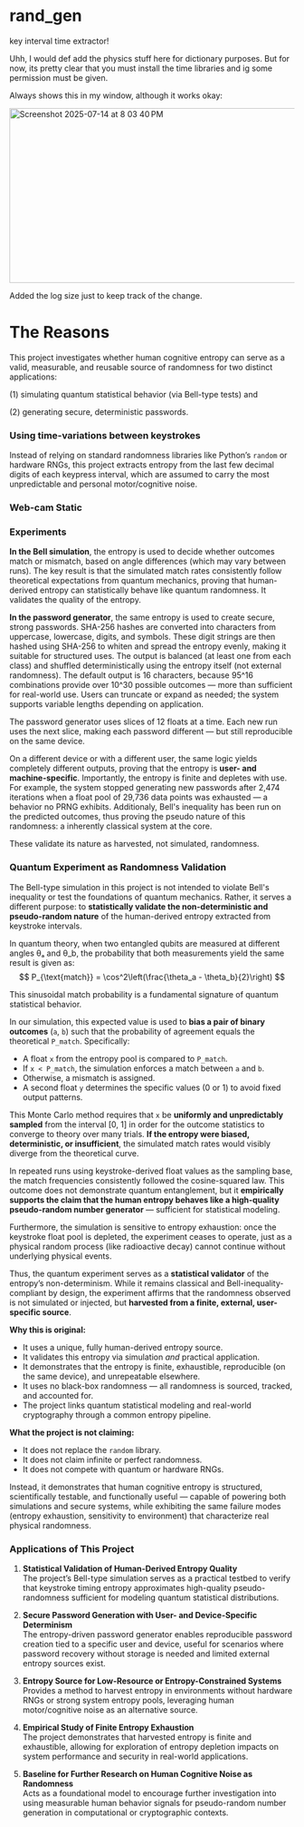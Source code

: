 # rand_gen
key interval time extractor!

Uhh, I would def add the physics stuff here for dictionary purposes.
But for now, its pretty clear that you must install the time libraries and ig some permission must be given. 

Always shows this in my window, although it works okay:


<img width="563" height="308" alt="Screenshot 2025-07-14 at 8 03 40 PM" src="https://github.com/user-attachments/assets/26a8f3f7-c6ad-487e-b705-4b406ad30b6c" />

Added the log size just to keep track of the change. 




# The Reasons
This project investigates whether human cognitive entropy can serve as a valid, measurable, and reusable source of randomness for two distinct applications: 

(1) simulating quantum statistical behavior (via Bell-type tests) and 

(2) generating secure, deterministic passwords.

### Using time-variations between keystrokes

Instead of relying on standard randomness libraries like Python’s `random` or hardware RNGs, this project extracts entropy from the last few decimal digits of each keypress interval, which are assumed to carry the most unpredictable and personal motor/cognitive noise. 

### Web-cam Static

### Experiments
**In the Bell simulation**, the entropy is used to decide whether outcomes match or mismatch, based on angle differences (which may vary between runs). The key result is that the simulated match rates consistently follow theoretical expectations from quantum mechanics, proving that human-derived entropy can statistically behave like quantum randomness. It validates the quality of the entropy.

**In the password generator**, the same entropy is used to create secure, strong passwords. SHA-256 hashes are converted into characters from uppercase, lowercase, digits, and symbols. These digit strings are then hashed using SHA-256 to whiten and spread the entropy evenly, making it suitable for structured uses. The output is balanced (at least one from each class) and shuffled deterministically using the entropy itself (not external randomness). The default output is 16 characters, because 95^16 combinations provide over 10^30 possible outcomes — more than sufficient for real-world use. Users can truncate or expand as needed; the system supports variable lengths depending on application.

The password generator uses slices of 12 floats at a time. Each new run uses the next slice, making each password different — but still reproducible on the same device. 

On a different device or with a different user, the same logic yields completely different outputs, proving that the entropy is **user- and machine-specific**. Importantly, the entropy is finite and depletes with use. For example, the system stopped generating new passwords after 2,474 iterations when a float pool of 29,736 data points was exhausted — a behavior no PRNG exhibits. Additionaly, Bell's inequality has been run on the predicted outcomes, thus proving the pseudo nature of this randomness: a inherently classical system at the core.


These validate its nature as harvested, not simulated, randomness.

### Quantum Experiment as Randomness Validation

The Bell-type simulation in this project is not intended to violate Bell's inequality or test the foundations of quantum mechanics. Rather, it serves a different purpose: to **statistically validate the non-deterministic and pseudo-random nature** of the human-derived entropy extracted from keystroke intervals.

In quantum theory, when two entangled qubits are measured at different angles θₐ and θ_b, the probability that both measurements yield the same result is given as:
$$
P_{\text{match}} = \cos^2\left(\frac{\theta_a - \theta_b}{2}\right)
$$

This sinusoidal match probability is a fundamental signature of quantum statistical behavior.

In our simulation, this expected value is used to **bias a pair of binary outcomes** (`a`, `b`) such that the probability of agreement equals the theoretical `P_match`. Specifically:
- A float `x` from the entropy pool is compared to `P_match`.
- If `x < P_match`, the simulation enforces a match between `a` and `b`.
- Otherwise, a mismatch is assigned.
- A second float `y` determines the specific values (0 or 1) to avoid fixed output patterns.

This Monte Carlo method requires that `x` be **uniformly and unpredictably sampled** from the interval [0, 1] in order for the outcome statistics to converge to theory over many trials. **If the entropy were biased, deterministic, or insufficient**, the simulated match rates would visibly diverge from the theoretical curve.

In repeated runs using keystroke-derived float values as the sampling base, the match frequencies consistently followed the cosine-squared law. This outcome does not demonstrate quantum entanglement, but it **empirically supports the claim that the human entropy behaves like a high-quality pseudo-random number generator** — sufficient for statistical modeling.

Furthermore, the simulation is sensitive to entropy exhaustion: once the keystroke float pool is depleted, the experiment ceases to operate, just as a physical random process (like radioactive decay) cannot continue without underlying physical events.

Thus, the quantum experiment serves as a **statistical validator** of the entropy’s non-determinism. While it remains classical and Bell-inequality-compliant by design, the experiment affirms that the randomness observed is not simulated or injected, but **harvested from a finite, external, user-specific source**.

**Why this is original:**

* It uses a unique, fully human-derived entropy source.
* It validates this entropy via simulation *and* practical application.
* It demonstrates that the entropy is finite, exhaustible, reproducible (on the same device), and unrepeatable elsewhere.
* It uses no black-box randomness — all randomness is sourced, tracked, and accounted for.
* The project links quantum statistical modeling and real-world cryptography through a common entropy pipeline.

**What the project is not claiming:**

* It does not replace the `random` library.
* It does not claim infinite or perfect randomness.
* It does not compete with quantum or hardware RNGs.

Instead, it demonstrates that human cognitive entropy is structured, scientifically testable, and functionally useful — capable of powering both simulations and secure systems, while exhibiting the same failure modes (entropy exhaustion, sensitivity to environment) that characterize real physical randomness.

### Applications of This Project

1. **Statistical Validation of Human-Derived Entropy Quality**  
   The project’s Bell-type simulation serves as a practical testbed to verify that keystroke timing entropy approximates high-quality pseudo-randomness sufficient for modeling quantum statistical distributions.

2. **Secure Password Generation with User- and Device-Specific Determinism**  
   The entropy-driven password generator enables reproducible password creation tied to a specific user and device, useful for scenarios where password recovery without storage is needed and limited external entropy sources exist.

3. **Entropy Source for Low-Resource or Entropy-Constrained Systems**  
   Provides a method to harvest entropy in environments without hardware RNGs or strong system entropy pools, leveraging human motor/cognitive noise as an alternative source.

4. **Empirical Study of Finite Entropy Exhaustion**  
   The project demonstrates that harvested entropy is finite and exhaustible, allowing for exploration of entropy depletion impacts on system performance and security in real-world applications.

5. **Baseline for Further Research on Human Cognitive Noise as Randomness**  
   Acts as a foundational model to encourage further investigation into using measurable human behavior signals for pseudo-random number generation in computational or cryptographic contexts.
